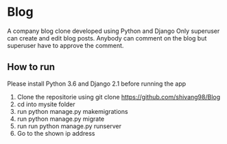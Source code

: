 # Blog
A company blog clone developed using Python and Django
Only superuser can create and edit blog posts.
Anybody can comment on the blog but superuser have to approve the comment.

## How to run
Please install Python 3.6 and Django 2.1 before running the app
1. Clone the repositorie using git clone https://github.com/shivang98/Blog
2. cd into mysite folder
3. run python manage.py makemigrations
4. run python manage.py migrate
5. run run python manage.py runserver
6. Go to the shown ip address
